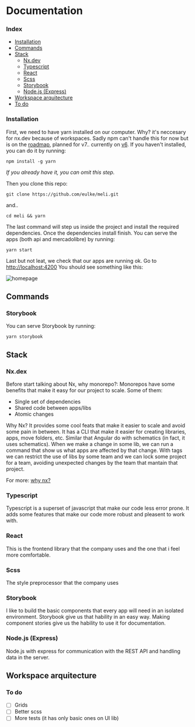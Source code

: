 # Documentation

### Index

 - [Installation](#installation)
 - [Commands](#commands)
 - [Stack](#stack)
	 -  [Nx.dev](#nx.dev)
	 -  [Typescript](#typescript)
	 -  [React](#react)
	 -  [Scss](#scss)
	 -  [Storybook](#storybook)
	 -  [Node.js (Express)](#node.js-(express))
 - [Workspace arquitecture](#workspace-arquitecture)
 - [To do](#to-do)

### Installation

First, we need to have yarn installed on our computer. Why? it's neccesary for nx.dev because of workspaces.
Sadly npm can't handle this for now but is on the [roadmap](https://blog.npmjs.org/post/186983646370/npm-cli-roadmap-summer-2019), planned for v7.. currently on [v6](https://github.com/npm/cli/releases/tag/v6.14.7).
If you haven't installed, you can do it by running:

    npm install -g yarn
*If you already have it, you can omit this step.*

Then you clone this repo:

    git clone https://github.com/eulke/meli.git
 
 and..
 

    cd meli && yarn

The last command will step us inside the project and install the required dependencies. Once the dependencies install finish. You can serve the apps (both api and mercadolibre) by running:

    yarn start
  
  Last but not leat, we check that our apps are running ok. Go to [http://localhost:4200](http://localhost:4200)
  You should see something like this:

![homepage](https://i.imgur.com/UTKYcXF.png)

## Commands
### Storybook
You can serve Storybook by running:

    yarn storybook

## Stack
### Nx.dex
Before start talking about Nx, why monorepo?:
Monorepos have some benefits that make it easy for our project to scale. Some of them:

 - Single set of dependencies
 - Shared code between apps/libs
 - Atomic changes
 
 Why Nx? It provides some cool feats that make it easier to scale and avoid some pain in between.
 It has a CLI that make it easier for creating libraries, apps, move folders, etc. Similar that Angular do with schematics (in fact, it uses schematics). When we make a change in some lib, we can run a command that show us what apps are affected by that change.
 With tags we can restrict the use of libs by some team and we can lock some project for a team, avoiding unexpected changes by the team that mantain that project.

For more: [why nx?](https://nx.dev/react/getting-started/why-nx)

### Typescript
Typescript is a superset of javascript that make our code less error prone. It adds some features that make our code more robust and pleasent to work with.
### React
This is the frontend library that the company uses and the one that i feel more comfortable.
### Scss
The style preprocessor that the company uses
### Storybook
I like to build the basic components that every app will need in an isolated environment. Storybook give us that hability in an easy way. Making component stories give us the hability to use it for documentation.
### Node.js (Express)
Node.js with express for communication with the REST API and handling data in the server.
## Workspace arquitecture
### To do

 - [ ] Grids
 - [ ] Better scss
 - [ ] More tests (it has only basic ones on UI lib)
